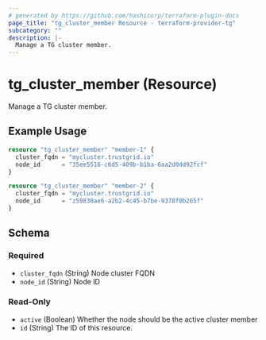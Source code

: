 ```yaml
---
# generated by https://github.com/hashicorp/terraform-plugin-docs
page_title: "tg_cluster_member Resource - terraform-provider-tg"
subcategory: ""
description: |-
  Manage a TG cluster member.
---
```


# tg_cluster_member (Resource)

Manage a TG cluster member.

## Example Usage

```terraform
resource "tg_cluster_member" "member-1" {
  cluster_fqdn = "mycluster.trustgrid.io"
  node_id      = "35ee5516-c6d5-409b-b1ba-6aa2d0dd92fcf"
}

resource "tg_cluster_member" "member-2" {
  cluster_fqdn = "mycluster.trustgrid.io"
  node_id      = "z59838ae6-a2b2-4c45-b7be-9378f0b265f"
}
```

<!-- schema generated by tfplugindocs -->
## Schema

### Required

- `cluster_fqdn` (String) Node cluster FQDN
- `node_id` (String) Node ID

### Read-Only

- `active` (Boolean) Whether the node should be the active cluster member
- `id` (String) The ID of this resource.

